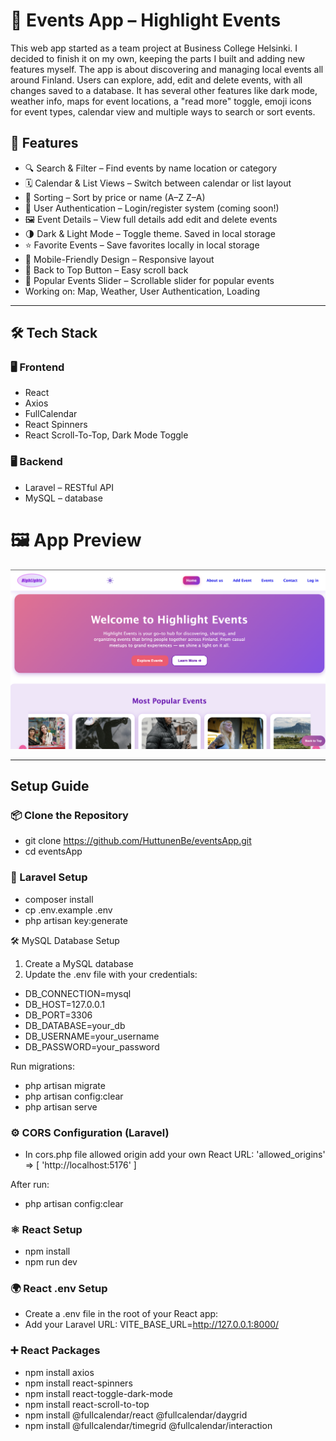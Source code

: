 
# 🌟 Events App – Highlight Events 

This web app started as a team project at Business College Helsinki. I decided to finish it on my own, keeping the parts I built and adding new features myself. The app is about discovering and managing local events all around Finland.
Users can explore, add, edit and delete events, with all changes saved to a database. It has several other features like dark mode, weather info, maps for event locations, a "read more" toggle, emoji icons for event types, calendar view and multiple ways to search or sort events.

## 🚀 Features
* 🔍 Search & Filter – Find events by name location or category  
*  🗓️ Calendar & List Views – Switch between calendar or list layout  
*  🧠 Sorting – Sort by price or name (A–Z Z–A)  
*  🧾 User Authentication – Login/register system (coming soon!)  
*  🖼️ Event Details – View full details add edit and delete events  
*  🌗 Dark & Light Mode – Toggle theme. Saved in local storage  
*  ⭐ Favorite Events – Save favorites locally in local storage
*  📱 Mobile-Friendly Design – Responsive layout
*   📜 Back to Top Button – Easy scroll back
*   🎠 Popular Events Slider – Scrollable slider for popular events
*   Working on: Map, Weather, User Authentication, Loading



______________________

## 🛠️ Tech Stack
### 🖥️  Frontend
* React
* Axios
* FullCalendar
* React Spinners
* React Scroll-To-Top, Dark Mode Toggle

### 🖥️ Backend
* Laravel – RESTful API
* MySQL – database


# 🖼️ App Preview

![GitHub Events App](./githubEvents.png)
________

## Setup Guide

### 📦 Clone the Repository
- git clone https://github.com/HuttunenBe/eventsApp.git
- cd eventsApp

### 🔧 Laravel Setup 
- composer install
- cp .env.example .env
- php artisan key:generate

🛠 MySQL Database Setup
1. Create a MySQL database 
2. Update the .env file with your credentials:

* DB_CONNECTION=mysql
* DB_HOST=127.0.0.1
* DB_PORT=3306
* DB_DATABASE=your_db
* DB_USERNAME=your_username
* DB_PASSWORD=your_password

Run migrations:
- php artisan migrate
- php artisan config:clear
- php artisan serve

### ⚙️ CORS Configuration (Laravel)
* In cors.php file allowed origin add your own React URL:
    'allowed_origins' => [
        'http://localhost:5176'
    ]<php>

After run:
* php artisan config:clear

### ⚛️ React Setup 
* npm install
* npm run dev

### 🌍 React .env Setup
* Create a .env file in the root of your React app:
* Add your Laravel URL: VITE_BASE_URL=http://127.0.0.1:8000/

### ➕ React Packages
* npm install axios
* npm install react-spinners
* npm install react-toggle-dark-mode
* npm install react-scroll-to-top
* npm install @fullcalendar/react @fullcalendar/daygrid
* npm install @fullcalendar/timegrid @fullcalendar/interaction
